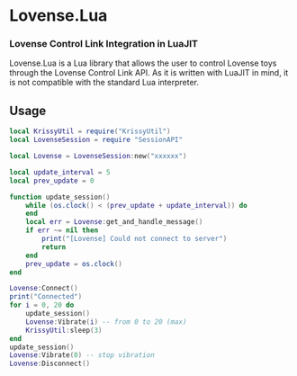 # Lovense.Lua
### Lovense Control Link Integration in LuaJIT
Lovense.Lua is a Lua library that allows the user to control Lovense toys through the Lovense Control Link API. As it is written with LuaJIT in mind, it is not compatible with the standard Lua interpreter.

## Usage
```lua
local KrissyUtil = require("KrissyUtil")
local LovenseSession = require "SessionAPI"

local Lovense = LovenseSession:new("xxxxxx")

local update_interval = 5
local prev_update = 0

function update_session()
	while (os.clock() < (prev_update + update_interval)) do
	end
	local err = Lovense:get_and_handle_message()
	if err ~= nil then
		print("[Lovense] Could not connect to server")
		return
	end
	prev_update = os.clock()
end

Lovense:Connect()
print("Connected")
for i = 0, 20 do
	update_session()
	Lovense:Vibrate(i) -- from 0 to 20 (max)
	KrissyUtil:sleep(3)
end
update_session()
Lovense:Vibrate(0) -- stop vibration
Lovense:Disconnect()
```